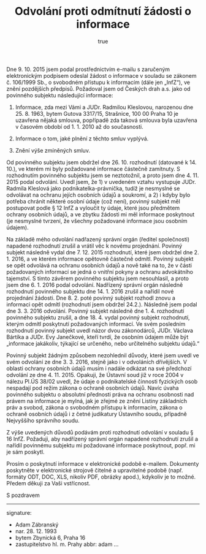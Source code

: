 ﻿---
title:      Odvolání proti odmítnutí žádosti o informace
author:
   name:    Adam Zábranský
   phone:   +420 721 006 868
   ds:      xwfwgha
   mail:    adam.zabransky@praha.eu
our:
   name:    Zastupitelský klub Pirátů
   sign:    ZK Pha 177/2015
your:
   role:    Povinný subjekt
   name:    
      -     České dráhy, a.s.
   address:
      -     Nábřeží Ludvíka Svobody 1222
      -     110 15 Praha 1
sendby:     ds
style:      letter
---

Dne 9. 10. 2015 jsem podal prostřednictvím e-mailu s zaručeným elektronickým podpisem odeslal žádost o informace v souladu se zákonem č. 106/1999 Sb., o svobodném přístupu k informacím (dále jen „InfZ“), ve znění pozdějších předpisů. Požadoval jsem od Českých drah a.s. jako od povinného subjektu následující informace:

1. Informace, zda mezi Vámi a JUDr. Radmilou Kleslovou, narozenou dne 25. 8. 1963, bytem Gutova 3317/15, Strašnice, 100 00 Praha 10 je uzavřena nějaká smlouva, popřípadě zda taková smlouva byla uzavřena v časovém období od 1. 1. 2010 až do současnosti.

2. Informace o tom, jaké plnění z těchto smluv vyplývá.

3. Znění výše zmíněných smluv.

Od povinného subjektu jsem obdržel dne 26. 10. rozhodnutí (datované k 14. 10.), ve kterém mi byly požadované informace částečně zamítnuty. S rozhodnutím povinného subjektu jsem se neztotožnil, a proto jsem dne 4. 11. 2015 podal odvolání. Uvedl jsem, že 1) v uvedeném vztahu vystupuje JUDr. Radmila Kleslová jako podnikatelka-právnička, tudíž je nesmyslné se odvolávat na ochranu jejích osobních údajů a soukromí, a 2) i kdyby bylo potřeba chránit některé osobní údaje (což není), povinný subjekt měl postupovat podle § 12 InfZ a vyloučit ty údaje, které jsou předmětem ochrany osobních údajů, a ve zbytku žádosti mi měl informace poskytnout (je nesmyslné tvrzení, že všechny požadované informace jsou osobním údajem). 

Na základě mého odvolání nadřazený správní orgán (ředitel společnosti) napadené rozhodnutí zrušil a vrátil věc k novému projednání. Povinný subjekt následně vydal dne 7. 12. 2015 rozhodnutí, které jsem obdržel dne 2. 1. 2016, a ve kterém informace opětovně částečně odmítl. Povinný subjekt se opět odvolává na ochranu osobních údajů a nově také na to, že v části požadovaných informací se jedná o vnitřní pokyny a ochranu advokátního tajemství. S tímto závěrem povinného subjektu jsem nesouhlasil, a proto jsem dne 6. 1. 2016 podal odvolání. Nadřízený správní orgán následně rozhodnutí povinného subjektu dne 14. 1. 2016 zrušil a nařídil nové projednání žádosti. Dne 8. 2. poté povinný subjekt rozhodl znovu a informaci opět odmítl (rozhodnutí jsem obdržel 24.2.). Následně jsem podal dne 3. 3. 2016 odvolání. Povinný subjekt následně dne 1. 4. rozhodnutí povinného subjektu zrušil, a dne 18. 4. vydal povinný subjekt rozhodnutí, kterým odmítl poskytnutí požadovaných informací. Ve svém posledním rozhodnutí povinný subjekt uvedl názor dvou zákonodárců, JUDr. Václava Bártíka a JUDr. Evy Janečkové, kteří tvrdí, že osobním údajem může být „informace jakákoliv, týkající se určeného, nebo určitelného subjektu údajů.“

Povinný subjekt žádným způsobem nezohlednil důvody, které jsem uvedl ve svém odvolání ze dne 3. 3. 2016, stejně jako i v odvoláních dřívějších. V oblasti ochrany osobních údajů musím i nadále odkázat na své předchozí odvolání ze dne 4. 11. 2015. Opakuji, že Ústavní soud již v roce 2004 v nálezu Pl.ÚS 38/02 uvedl, že údaje o podnikatelské činnosti fyzických osob nespadají pod režim zákona o ochraně osobních údajů. Navíc úvaha povinného subjektu o absolutní přednosti práva na ochranu osobnosti nad právem na informace je mylná, jak je zřejmé ze znění Listiny základních práv a svobod, zákona o svobodném přístupu k informacím, zákona o ochraně osobních údajů i z četné judikatury Ústavního soudu, případně Nejvyššího správního soudu.

Z výše uvedených důvodů podávám proti rozhodnutí odvolání v souladu § 16 InfZ. Požaduji, aby nadřízený správní orgán napadené rozhodnutí zrušil a nařídil povinnému subjektu mi požadované informace poskytnout, popř. mi je sám poskytl.

Prosím o poskytnutí informace v elektronické podobě e-mailem. Dokumenty poskytněte v elektronické strojově čitelné a upravitelné podobě (např. formáty ODT, DOC, XLS, nikoliv PDF, obrázky apod.), kdykoliv je to možné. Předem děkuji za Vaši vstřícnost. 

S pozdravem

---
signature: 
  - Adam Zábranský
  - nar. 28. 12. 1993
  - bytem Zbynická 6, Praha 16
  - zastupitelstvo hl. m. Prahy
abbr:       adam
...
